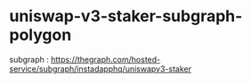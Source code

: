 # uniswap-v3-staker-subgraph-polygon
subgraph : https://thegraph.com/hosted-service/subgraph/instadapphq/uniswapv3-staker
